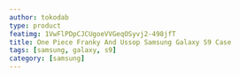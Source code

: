 ```yaml
---
author: tokodab
type: product
featimg: 1VwFlPDpCJCUgoeVVGeqOSyvj2-498jfT
title: One Piece Franky And Ussop Samsung Galaxy S9 Case
tags: [samsung, galaxy, s9]
category: [samsung]
---
```

